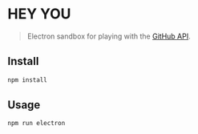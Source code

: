 # HEY YOU

> Electron sandbox for playing with the [GitHub API](https://developer.github.com/v3/).

## Install

```bash
npm install
```

## Usage

```bash
npm run electron
```
